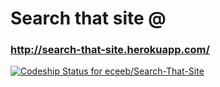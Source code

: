 # Search that site @ 


### http://search-that-site.herokuapp.com/

[ ![Codeship Status for eceeb/Search-That-Site](https://codeship.com/projects/4b541f80-c382-0132-e471-623a06368cf4/status?branch=master)](https://codeship.com/projects/73896)